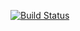 [![Build Status](https://travis-ci.com/sesur/Portofolio.svg?branch=master)](https://travis-ci.com/sesur/Portofolio)

